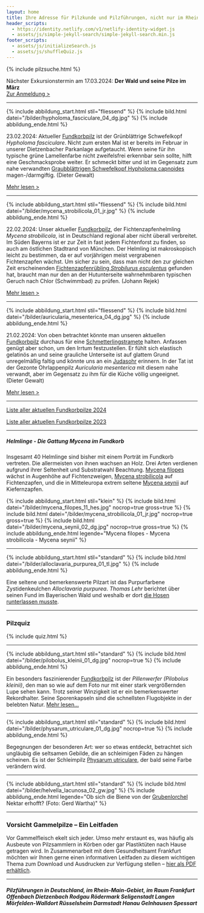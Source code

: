 ```yaml
---
layout: home
title: Ihre Adresse für Pilzkunde und Pilzführungen, nicht nur im Rhein-Main-Gebiet
header_scripts:
  - https://identity.netlify.com/v1/netlify-identity-widget.js
  - assets/js/simple-jekyll-search/simple-jekyll-search.min.js
footer_scripts:
  - assets/js/initializeSearch.js
  - assets/js/shuffleQuiz.js
---
```

{% include pilzsuche.html %}

Nächster Exkursionstermin am 17.03.2024: **Der Wald und seine Pilze im März**\
[Zur Anmeldung >](/termine)

- - -

{% include abbildung_start.html stil="fliessend" %}
{% include bild.html datei="/bilder/hypholoma_fasciculare_04_dg.jpg" %}
{% include abbildung_ende.html %}

23.02.2024: Aktueller [Fundkorbpilz](AA "Glossar-") ist der Grünblättrige Schwefelkopf *Hypholoma fasciculare*. Nicht zum ersten Mal ist er bereits im Februar in unserer Dietzenbacher Parkanlage aufgetaucht. Wenn seine für ihn typische grüne Lamellenfarbe nicht zweifelsfrei erkennbar sein sollte, hilft eine Geschmacksprobe weiter. Er schmeckt bitter und ist im Gegensatz zum nahe verwandten [Graubblättrigen Schwefelkopf Hypholoma capnoides](/pilze/hypholoma-capnoides-graublättriger-schwefelkopf) magen-/darmgiftig. (Dieter Gewalt)

[Mehr lesen >](/pilze/hypholoma-fasciculare-grünblättriger-schwefelkopf)

<div style="clear:  both"></div>

- - -

{% include abbildung_start.html stil="fliessend" %}
{% include bild.html datei="/bilder/mycena_strobilicola_01_jr.jpg" %}
{% include abbildung_ende.html %}

22.02.2024: Unser aktueller [Fundkorbpilz](AA "Glossar-"), der Fichtenzapfenhelmling  *Mycena strobilicola*, ist in Deutschland regional aber nicht überall verbreitet. Im Süden Bayerns ist er zur Zeit in fast jedem Fichtenforst zu finden, so auch am östlichen Stadtrand von München. Der Helmling ist makroskopisch leicht zu bestimmen, da er auf vorjährigen meist vergrabenen Fichtenzapfen wächst. Um sicher zu sein, dass man nicht den zur gleichen Zeit erscheinenden [Fichtenzapfenrübling  *Strobilurus esculentus*](/pilze/strobilurus-esculentus-fichtenzapfenrübling) gefunden hat, braucht man nur den an der Hutunterseite wahrnehmbaren typischen Geruch nach Chlor (Schwimmbad) zu prüfen. (Johann Rejek)

[Mehr lesen >](/pilze/mycena-strobilicola-fichtenzapfenhelmling)

<div style="clear:  both"></div>

- - -

{% include abbildung_start.html stil="fliessend" %}
{% include bild.html datei="/bilder/auricularia_mesenterica_04_dg.jpg" %}
{% include abbildung_ende.html %}

21.02.2024: Von oben betrachtet könnte man unseren aktuellen [Fundkorbpilz](AA "Glossar-") durchaus für eine [Schmetterlingstramete](/pilze/trametes-versicolor-schmetterlingstramete) halten. Anfassen genügt aber schon, um den Irrtum festzustellen. Er fühlt sich elastisch gelatinös an und seine grauliche Unterseite ist auf glattem Grund unregelmäßig faltig und könnte uns an ein [Judasohr](/pilze/auricularia-auricula-judae-judasohr) erinnern. In der Tat ist der Gezonte Ohrlappenpilz *Auricularia mesenterica* mit diesem nahe verwandt, aber im Gegensatz zu ihm für die Küche völlig ungeeignet. (Dieter Gewalt)

[Mehr lesen >](/pilze/auricularia-mesenterica-gezonter-ohrlappenpilz)

<div style="clear:  both"></div>

- - -

[Liste aller aktuellen Fundkorbpilze 2024](/artikel/liste-aller-aktuellen-fundkorbpilze-2024.html)

[Liste aller aktuellen Fundkorbpilze 2023](/artikel/liste-aller-aktuellen-fundkorbpilze-2023.html)

- - -

##### Helmlinge - Die Gattung *Mycena* im Fundkorb

Insgesamt 40 Helmlinge sind bisher mit einem Porträt im Fundkorb vertreten. Die allermeisten von ihnen wachsen an Holz. Drei Arten verdienen aufgrund ihrer Seltenheit und Substratwahl Beachtung. [Mycena filopes](/pilze/mycena-filopes-zerbrechlicher-fadenhelmling) wächst in Augenhöhe auf Fichtenzweigen, [Mycena strobilicola](/pilze/mycena-strobilicola-fichtenzapfenhelmling) auf Fichtenzapfen, und die in Mitteleuropa extrem seltene [Mycena seynii](/pilze/mycena-seynii-mediterraner-kiefernzapfenhelmling) auf Kiefernzapfen.

{% include abbildung_start.html stil="klein" %}
{% include bild.html datei="/bilder/mycena_filopes_11_hes.jpg" nocrop=true gross=true %}
{% include bild.html datei="/bilder/mycena_strobilicola_01_jr.jpg" nocrop=true gross=true %}
{% include bild.html datei="/bilder/mycena_seynii_02_dg.jpg" nocrop=true gross=true %}
{% include abbildung_ende.html legende="Mycena filopes - Mycena strobilicola - Mycena seynii" %}

- - -

{% include abbildung_start.html stil="standard" %}
{% include bild.html datei="/bilder/alloclavaria_purpurea_01_tl.jpg" %}
{% include abbildung_ende.html %}

Eine seltene und bemerkenswerte Pilzart ist das Purpurfarbene Zystidenkeulchen *Alloclavaria purpurea*. *Thomas Lehr* berichtet über seinen Fund im Bayerischen Wald und weshalb er dort [die Hosen runterlassen musste](/pilze/alloclavaria-purpurea-purpurfarbenes-zystidenkeulchen).

- - -

### Pilzquiz

{% include quiz.html %}

- - -

{% include abbildung_start.html stil="standard" %}
{% include bild.html datei="/bilder/pilobolus_kleinii_01_dg.jpg" nocrop=true %}
{% include abbildung_ende.html %}

Ein besonders faszinierender [Fundkorbpilz](AA "Glossar-") ist der *Pillenwerfer (Pilobolus kleinii)*, den man so wie auf dem Foto nur mit einer stark vergrößernden Lupe sehen kann. Trotz seiner Winzigkeit ist er ein bemerkenswerter Rekordhalter. Seine Sporenkapseln sind die schnellsten Flugobjekte in der belebten Natur. [Mehr lesen...](/pilze/pilobolus-kleinii-pillenwerfer)

- - -

{% include abbildung_start.html stil="standard" %}
{% include bild.html datei="/bilder/physarum_utriculare_01_dg.jpg" nocrop=true %}
{% include abbildung_ende.html %}

Begegnungen der besonderen Art: wer so etwas entdeckt, betrachtet sich ungläubig die seltsamen Gebilde, die an schleimigen Fäden zu hängen scheinen. Es ist der Schleimpilz [Physarum utriculare](/pilze/physarum-utriculare-fadenfruchtschleimpilz), der bald seine Farbe verändern wird.

- - -

{% include abbildung_start.html stil="standard" %}
{% include bild.html datei="/bilder/helvella_lacunosa_02_gw.jpg" %}
{% include abbildung_ende.html legende="Ob sich die Biene von der <a href='/pilze/helvella-lacunosa-grubenlorchel'>Grubenlorchel</a> Nektar erhofft?  (Foto: Gerd Wartha)" %}

- - -

### Vorsicht Gammelpilze – Ein Leitfaden

Vor Gammelfleisch ekelt sich jeder. Umso mehr erstaunt es, was häufig als Ausbeute von Pilzsammlern in Körben oder gar Plastiktüten nach Hause getragen wird. In Zusammenarbeit mit dem Gesundheitsamt Frankfurt möchten wir Ihnen gerne einen informativen Leitfaden zu diesem wichtigen Thema zum Download und Ausdrucken zur Verfügung stellen – [hier als PDF erhältlich](/assets/docs/Fundkorb.de-Gammelpilze.pdf).

- - -

##### Pilzführungen in Deutschland, im Rhein-Main-Gebiet, im Raum Frankfurt Offenbach Dietzenbach Rodgau Rödermark Seligenstadt Langen Mörfelden-Walldort Rüsselsheim Darmstadt Hanau Gelnhausen Spessart